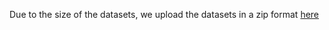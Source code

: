 Due to the size of the datasets, we upload the datasets in a zip format [here](https://zenodo.org/records/15739186)
